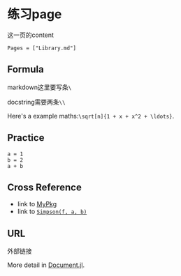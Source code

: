 # 练习page

 这一页的content
```@contents
Pages = ["Library.md"]
```
## Formula

markdown这里要写条`\`

docstring需要两条`\\`

Here's a example maths:``\sqrt[n]{1 + x + x^2 + \ldots}``.

## Practice

```@example
a = 1
b = 2
a + b
```


## Cross Reference

- link to [MyPkg](@ref)
- link to [`Simpson(f, a, b)`](@ref)

## URL

外部链接

More detail in [Document.jl](https://juliadocs.github.io/Documenter.jl/stable/).
